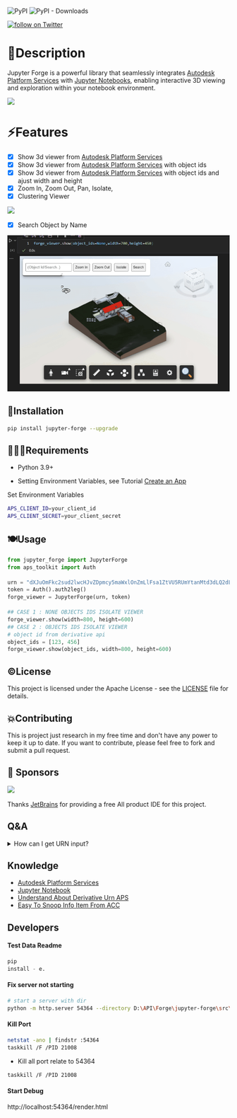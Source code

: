 
![PyPI](https://img.shields.io/pypi/v/jupyter-forge?label=pypi%20jupyter-forge)
![PyPI - Downloads](https://img.shields.io/pypi/dm/jupyter-forge?label=pipy-download)

<a href="https://twitter.com/intent/follow?screen_name=chuongmep">
<img src="https://img.shields.io/twitter/follow/chuongmep?style=social&logo=twitter"
alt="follow on Twitter"></a>

# 🍫Description

Jupyter Forge is a powerful library that seamlessly integrates [Autodesk Platform Services](https://aps.autodesk.com/) with [Jupyter Notebooks](https://jupyter.org/), enabling interactive 3D viewing and exploration within your notebook environment.

![](./docs/quick-demo.gif)

# ⚡Features

- [x] Show 3d viewer from [Autodesk Platform Services](https://aps.autodesk.com/)
- [x] Show 3d viewer from [Autodesk Platform Services](https://aps.autodesk.com/) with object ids
- [x] Show 3d viewer from [Autodesk Platform Services](https://aps.autodesk.com/) with object ids and ajust width and height
- [x] Zoom In, Zoom Out, Pan, Isolate,
- [x] Clustering Viewer

![](./docs/cluster.gif)

- [x] Search Object by Name

![](./docs/search.gif)


## 🦞Installation

```bash
pip install jupyter-forge --upgrade
```

## 🙋🏻‍♂️Requirements

- Python 3.9+

- Setting Environment Variables, see
  Tutorial [Create an App](https://aps.autodesk.com/en/docs/oauth/v2/tutorials/create-app/)

Set Environment Variables

```bash
APS_CLIENT_ID=your_client_id
APS_CLIENT_SECRET=your_client_secret
```

## 🍽️Usage

```python
from jupyter_forge import JupyterForge
from aps_toolkit import Auth

urn = "dXJuOmFkc2sud2lwcHJvZDpmcy5maWxlOnZmLlFsa1ZtVU5RUmYtanMtd3dLQ2dLM1E_dmVyc2lvbj0x"
token = Auth().auth2leg()
forge_viewer = JupyterForge(urn, token)

## CASE 1 : NONE OBJECTS IDS ISOLATE VIEWER
forge_viewer.show(width=800, height=600)
## CASE 2 : OBJECTS IDS ISOLATE VIEWER
# object id from derivative api
object_ids = [123, 456]
forge_viewer.show(object_ids, width=800, height=600)
```

## ©️License

This project is licensed under the Apache License - see the [LICENSE](./License.md) file for details.

## 💥Contributing

This is project just research in my free time and don't have any power to keep it up to date. If you want to contribute,
please feel free to fork and submit a pull request.

## 🎁 Sponsors

![](https://upload.wikimedia.org/wikipedia/en/thumb/0/08/JetBrains_beam_logo.svg/220px-JetBrains_beam_logo.svg.png)

Thanks [JetBrains](https://www.jetbrains.com/) for providing a free All product IDE for this project.

## Q&A

<details><summary>How can I get URN input?</summary>

1. You can use `aps-toolkit` library to get URN of the item latest version.

```python
from aps_toolkit import *

token = Auth().auth2leg()
bim360 = BIM360(token)
urn = bim360.get_latest_derivative_urn("<project_id>", "<folder_id>")
```

2. You can batch report urn to dataframe from BIM360 class in `aps-toolkit` library.

```python
from aps_toolkit import BIM360
from aps_toolkit import Auth

token = Auth().auth3leg()
bim360 = BIM360(token)
df = bim360.batch_report_items("<project_id>", "<folder_id>", ['.rvt'], is_sub_folder=False)
```

</details>

## Knowledge

- [Autodesk Platform Services](https://aps.autodesk.com/)
- [Jupyter Notebook](https://jupyter.org/)
- [Understand About Derivative Urn APS](https://chuongmep.com/posts/2023-12-28-Derivative-Urn-Forge.html#but-wrong-urn)
- [Easy To Snoop Info Item From ACC](https://chuongmep.com/posts/2024-04-02-APS-ACC-URN.html#how-to-get-urn-from-acc)

## Developers

#### Test Data Readme

```python
pip
install - e.
```

#### Fix server not starting

```bash
# start a server with dir 
python -m http.server 54364 --directory D:\API\Forge\jupyter-forge\src\template
``` 

#### Kill Port

```bash
netstat -ano | findstr :54364
taskkill /F /PID 21008
```

- Kill all port relate to 54364

```bash
taskkill /F /PID 21008
```

#### Start Debug

http://localhost:54364/render.html
